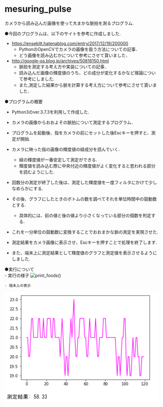 # mesuring_pulse
カメラから読み込んだ画像を使って大まかな脈拍を測るプログラム.


●今回のプログラムは、以下のサイトを参考に作成しました.  
- https://ensekitt.hatenablog.com/entry/2017/12/19/200000
  - PythonのOpenCVでカメラの画像を扱う方法についての記事．
  - どう画像を読み込むかについて参考にさせて貰いました．  
- http://google-os.blog.jp/archives/50816150.html
  - 脈拍を測定する考え方や実装についての記事．
  - 読み込んだ画像の輝度値のうち、どの成分が変化するかなど理論について参考にしました.
  - また,測定した結果から脈を計算する考え方について参考にさせて貰いました．

●プログラムの概要
  - Python3のver.3.7.3を利用して作成した.
  - カメラの画像からおおよその脈拍について測定するプログラム．
  
  
  - プログラムを起動後、指をカメラの前にセットした後Escキーを押すと、測定が開始.
  - カメラに映った指の画像の輝度値の緑成分を読んでいく.
    - 緑の輝度値が一番安定して測定ができる.
    - 輝度値を読み込む際に中央付近の輝度値がよく変化すると思われる部分を読むようにした.
  - 回数分の測定が終了した後は、測定した輝度値を一度フィルタにかけて少しなめらかにする.
  - その後、グラフにしたときのボトムの数を調べてそれを単位時間中の鼓動数とする.
    - 具体的には、前の値と後の値より小さくなっている部分の個数を判定する.
  - これを一分単位の鼓動数に変換することでおおまかな脈の測定を実現させた.
  - 測定結果をカメラ画像に表示させ、Escキーを押すことで処理を終了します.
  - また、端末上に測定結果として輝度値のグラフと測定値を表示させるようにしました.

●実行について  
    - 実行の様子
  ![print_foods()](test2.gif)
  
    - 端末上の表示

  ![print_foods()](test_result.PNG)
